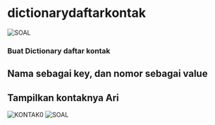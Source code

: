 # dictionarydaftarkontak
![SOAL](https://user-images.githubusercontent.com/118960008/205059288-c75e77d6-76f9-4e3e-8d7c-24a950ef71dc.png)
### Buat Dictionary daftar kontak
## Nama sebagai key, dan nomor sebagai value
## Tampilkan kontaknya Ari
![KONTAK0](https://user-images.githubusercontent.com/118960008/205059522-8021cd89-427d-40f4-9860-ec3243e36283.png)
![SOAL](https://user-images.githubusercontent.com/118960008/205060689-d0e8c16e-5f7c-46a3-9be7-fe7f4992b9c6.png)

